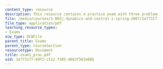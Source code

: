 ```yaml
---
content_type: resource
description: This resource contains a practice exam with three problems.
file: /media/courses/2-003j-dynamics-and-control-i-spring-2007/1e77317769f2c5127385d663f563e88b_exam1_prac.pdf
file_type: application/pdf
learning_resource_types:
- Exams
ocw_type: OCWFile
parent_title: Exams
parent_type: CourseSection
resourcetype: Document
title: exam1_prac.pdf
uid: 1e773177-69f2-c512-7385-d663f563e88b
---
```

